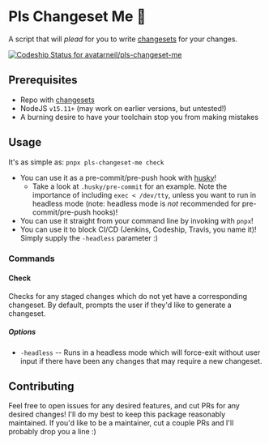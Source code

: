 # Pls Changeset Me 🥺

A script that will _plead_ for you to write [changesets](https://github.com/atlassian/changesets) for your changes.

[![Codeship Status for avatarneil/pls-changeset-me](https://app.codeship.com/projects/1bbfbf3c-4875-486a-b6d9-b45bdc293726/status?branch=main)](https://app.codeship.com/projects/449901)

## Prerequisites

- Repo with [changesets](https://github.com/atlassian/changesets)
- NodeJS `v15.11+` (may work on earlier versions, but untested!)
- A burning desire to have your toolchain stop you from making mistakes

## Usage

It's as simple as: `pnpx pls-changeset-me check`

- You can use it as a pre-commit/pre-push hook with [husky](https://github.com/typicode/husky)!
  - Take a look at `.husky/pre-commit` for an example. Note the importance of including `exec < /dev/tty`, unless you want to run in headless mode (note: headless mode is _not_ recommended for pre-commit/pre-push hooks)!
- You can use it straight from your command line by invoking with `pnpx`!
- You can use it to block CI/CD (Jenkins, Codeship, Travis, you name it)! Simply supply the `-headless` parameter :)

### Commands

#### Check

Checks for any staged changes which do not yet have a corresponding changeset. By default, prompts the user if they'd like to generate a changeset.

##### Options

- `-headless` -- Runs in a headless mode which will force-exit without user input if there have been any changes that may require a new changeset.

## Contributing

Feel free to open issues for any desired features, and cut PRs for any desired changes! I'll do my best to keep this package reasonably maintained. If you'd like to be a maintainer, cut a couple PRs and I'll probably drop you a line :)
